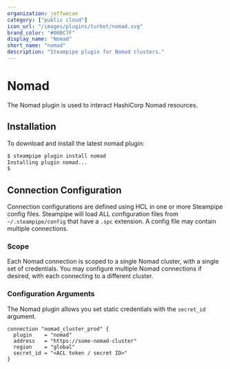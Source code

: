 ```yaml
---
organization: jeffwecan
category: ["public cloud"]
icon_url: "/images/plugins/turbot/nomad.svg"
brand_color: "#00BC7F"
display_name: "Nomad"
short_name: "nomad"
description: "Steampipe plugin for Nomad clusters."
---
```


# Nomad

The Nomad plugin is used to interact HashiCorp Nomad resources.

## Installation

To download and install the latest nomad plugin:

```bash
$ steampipe plugin install nomad
Installing plugin nomad...
$
```

## Connection Configuration

Connection configurations are defined using HCL in one or more Steampipe config files.  Steampipe will load ALL configuration files from `~/.steampipe/config` that have a `.spc` extension. A config file may contain multiple connections.

### Scope

Each Nomad connection is scoped to a single Nomad cluster, with a single set of credentials.  You may configure multiple Nomad connections if desired, with each connecting to a different cluster.

### Configuration Arguments

The Nomad plugin allows you set static credentials with the `secret_id` argument.

```hcl
connection "nomad_cluster_prod" {
  plugin    = "nomad"
  address   = "https://some-nomad-cluster"
  region    = "global"
  secret_id = "<ACL token / secret ID>"
}
```
